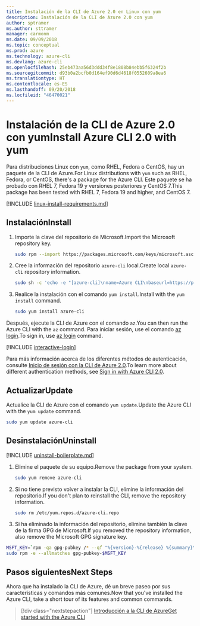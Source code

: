 ```yaml
---
title: Instalación de la CLI de Azure 2.0 en Linux con yum
description: Instalación de la CLI de Azure 2.0 con yum
author: sptramer
ms.author: sttramer
manager: carmonm
ms.date: 09/09/2018
ms.topic: conceptual
ms.prod: azure
ms.technology: azure-cli
ms.devlang: azure-cli
ms.openlocfilehash: 25eb473aa56d3ddd34f8e1808b84ebb5f6324f2b
ms.sourcegitcommit: d93b0a2bcfb0d164ef90d6d4618f0552609a8ea6
ms.translationtype: HT
ms.contentlocale: es-ES
ms.lasthandoff: 09/20/2018
ms.locfileid: "46470021"
---
```

# <a name="install-azure-cli-20-with-yum"></a><span data-ttu-id="56d21-103">Instalación de la CLI de Azure 2.0 con yum</span><span class="sxs-lookup"><span data-stu-id="56d21-103">Install Azure CLI 2.0 with yum</span></span>

<span data-ttu-id="56d21-104">Para distribuciones Linux con `yum`, como RHEL, Fedora o CentOS, hay un paquete de la CLI de Azure.</span><span class="sxs-lookup"><span data-stu-id="56d21-104">For Linux distributions with  `yum` such as RHEL, Fedora, or CentOS, there's a package for the Azure CLI.</span></span> <span data-ttu-id="56d21-105">Este paquete se ha probado con RHEL 7, Fedora 19 y versiones posteriores y CentOS 7.</span><span class="sxs-lookup"><span data-stu-id="56d21-105">This package has been tested with RHEL 7, Fedora 19 and higher, and CentOS 7.</span></span>

[!INCLUDE [linux-install-requirements.md](includes/linux-install-requirements.md)]

## <a name="install"></a><span data-ttu-id="56d21-106">Instalación</span><span class="sxs-lookup"><span data-stu-id="56d21-106">Install</span></span>

1. <span data-ttu-id="56d21-107">Importe la clave del repositorio de Microsoft.</span><span class="sxs-lookup"><span data-stu-id="56d21-107">Import the Microsoft repository key.</span></span>

   ```bash
   sudo rpm --import https://packages.microsoft.com/keys/microsoft.asc
   ```

2. <span data-ttu-id="56d21-108">Cree la información del repositorio `azure-cli` local.</span><span class="sxs-lookup"><span data-stu-id="56d21-108">Create local `azure-cli` repository information.</span></span>

   ```bash
   sudo sh -c 'echo -e "[azure-cli]\nname=Azure CLI\nbaseurl=https://packages.microsoft.com/yumrepos/azure-cli\nenabled=1\ngpgcheck=1\ngpgkey=https://packages.microsoft.com/keys/microsoft.asc" > /etc/yum.repos.d/azure-cli.repo'
   ```

3. <span data-ttu-id="56d21-109">Realice la instalación con el comando `yum install`.</span><span class="sxs-lookup"><span data-stu-id="56d21-109">Install with the `yum install` command.</span></span>

   ```bash
   sudo yum install azure-cli
   ```

<span data-ttu-id="56d21-110">Después, ejecute la CLI de Azure con el comando `az`.</span><span class="sxs-lookup"><span data-stu-id="56d21-110">You can then run the Azure CLI with the `az` command.</span></span> <span data-ttu-id="56d21-111">Para iniciar sesión, use el comando [az login](/cli/azure/reference-index#az-login).</span><span class="sxs-lookup"><span data-stu-id="56d21-111">To sign in, use [az login](/cli/azure/reference-index#az-login) command.</span></span>

[!INCLUDE [interactive-login](includes/interactive-login.md)]

<span data-ttu-id="56d21-112">Para más información acerca de los diferentes métodos de autenticación, consulte [Inicio de sesión con la CLI de Azure 2.0](authenticate-azure-cli.md).</span><span class="sxs-lookup"><span data-stu-id="56d21-112">To learn more about different authentication methods, see [Sign in with Azure CLI 2.0](authenticate-azure-cli.md).</span></span>

## <a name="update"></a><span data-ttu-id="56d21-113">Actualizar</span><span class="sxs-lookup"><span data-stu-id="56d21-113">Update</span></span>

<span data-ttu-id="56d21-114">Actualice la CLI de Azure con el comando `yum update`.</span><span class="sxs-lookup"><span data-stu-id="56d21-114">Update the Azure CLI with the `yum update` command.</span></span>

```bash
sudo yum update azure-cli
```

## <a name="uninstall"></a><span data-ttu-id="56d21-115">Desinstalación</span><span class="sxs-lookup"><span data-stu-id="56d21-115">Uninstall</span></span>

[!INCLUDE [uninstall-boilerplate.md](includes/uninstall-boilerplate.md)]

1. <span data-ttu-id="56d21-116">Elimine el paquete de su equipo.</span><span class="sxs-lookup"><span data-stu-id="56d21-116">Remove the package from your system.</span></span>

   ```bash
   sudo yum remove azure-cli
   ```

2. <span data-ttu-id="56d21-117">Si no tiene previsto volver a instalar la CLI, elimine la información del repositorio.</span><span class="sxs-lookup"><span data-stu-id="56d21-117">If you don't plan to reinstall the CLI, remove the repository information.</span></span>

   ```bash
   sudo rm /etc/yum.repos.d/azure-cli.repo
   ```

3. <span data-ttu-id="56d21-118">Si ha eliminado la información del repositorio, elimine también la clave de la firma GPG de Microsoft.</span><span class="sxs-lookup"><span data-stu-id="56d21-118">If you removed the repository information, also remove the Microsoft GPG signature key.</span></span>

  ```bash
  MSFT_KEY=`rpm -qa gpg-pubkey /* --qf "%{version}-%{release} %{summary}\n" | grep Microsoft | awk '{print $1}'`
  sudo rpm -e --allmatches gpg-pubkey-$MSFT_KEY
  ```

## <a name="next-steps"></a><span data-ttu-id="56d21-119">Pasos siguientes</span><span class="sxs-lookup"><span data-stu-id="56d21-119">Next Steps</span></span>

<span data-ttu-id="56d21-120">Ahora que ha instalado la CLI de Azure, dé un breve paseo por sus características y comandos más comunes.</span><span class="sxs-lookup"><span data-stu-id="56d21-120">Now that you've installed the Azure CLI, take a short tour of its features and common commands.</span></span>

> [!div class="nextstepaction"]
> [<span data-ttu-id="56d21-121">Introducción a la CLI de Azure</span><span class="sxs-lookup"><span data-stu-id="56d21-121">Get started with the Azure CLI</span></span>](get-started-with-azure-cli.md)
